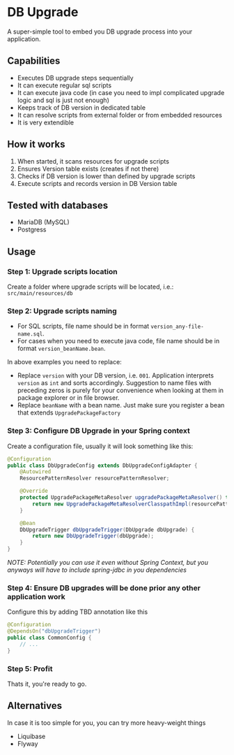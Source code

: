 # DB Upgrade
A super-simple tool to embed you DB upgrade process into your application.

## Capabilities
 * Executes DB upgrade steps sequentially
 * It can execute regular sql scripts
 * It can execute java code (in case you need to impl complicated upgrade logic and sql is just not enough)
 * Keeps track of DB version in dedicated table
 * It can resolve scripts from external folder or from embedded resources
 * It is very extendible

## How it works
 1. When started, it scans resources for upgrade scripts
 1. Ensures Version table exists (creates if not there)
 1. Checks if DB version is lower than defined by upgrade scripts
 1. Execute scripts and records version in DB Version table

## Tested with databases
 * MariaDB (MySQL)
 * Postgress
 
## Usage

### Step 1: Upgrade scripts location
Create a folder where upgrade scripts will be located, i.e.: `src/main/resources/db`

### Step 2: Upgrade scripts naming
 * For SQL scripts, file name should be in format `version_any-file-name.sql`. 
 * For cases when you need to execute java code, file name should be in format `version_beanName.bean`. 

In above examples you need to replace:
 * Replace `version` with your DB version, i.e. `001`. Application interprets `version` as `int` and sorts accordingly. Suggestion to name files with preceding zeros is purely for your convenience when looking at them in package explorer or in file browser.
 * Replace `beanName` with a bean name. Just make sure you register a bean that extends `UpgradePackageFactory`
 
### Step 3: Configure DB Upgrade in your Spring context
Create a configuration file, usually it will look something like this:
```java
@Configuration
public class DbUpgradeConfig extends DbUpgradeConfigAdapter {
	@Autowired
	ResourcePatternResolver resourcePatternResolver;

	@Override
	protected UpgradePackageMetaResolver upgradePackageMetaResolver() throws Exception {
		return new UpgradePackageMetaResolverClasspathImpl(resourcePatternResolver, "classpath:/db/*");
	}

	@Bean
	DbUpgradeTrigger dbUpgradeTrigger(DbUpgrade dbUpgrade) {
		return new DbUpgradeTrigger(dbUpgrade);
	}
}
```

_NOTE: Potentially you can use it even without Spring Context, but you anyways will have to include spring-jdbc in you dependencies_

### Step 4: Ensure DB upgrades will be done prior any other application work
Configure this by adding TBD annotation like this
```java
@Configuration
@DependsOn("dbUpgradeTrigger")
public class CommonConfig {
	// ...
}
```

### Step 5: Profit
Thats it, you're ready to go.

## Alternatives
In case it is too simple for you, you can try more heavy-weight things
 * Liquibase
 * Flyway

 
 
 
 
 
 
 
 